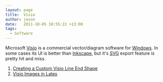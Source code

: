 ```yaml
---
layout: page
title:  Visio
author: jevon
date:   2011-10-05 10:55:22 +13:00
tags:
  - Software
---
```


Microsoft [Visio](visio.md) is a commercial vector/diagram software for [Windows](windows.md). In some cases its UI is better than [Inkscape](inkscape.md), but it's [SVG](svg.md) export feature is pretty hit and miss.

1. [Creating a Custom Visio Line End Shape](creating-a-custom-visio-line-end-shape.md)
1. [Visio Images in Latex](visio-images-in-latex.md)
